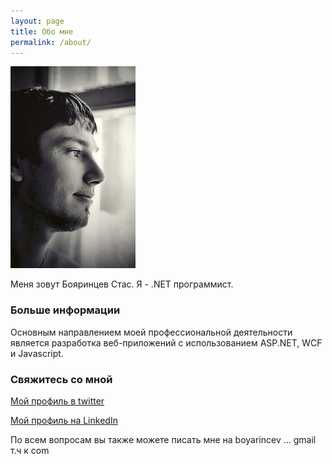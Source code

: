 ```yaml
---
layout: page
title: Обо мне
permalink: /about/
---
```

![Бояринцев Станислав](/images/a_9ee26d41.jpg)

Меня зовут Бояринцев Стас. Я - .NET программист.

### Больше информации

Основным направлением моей профессиональной деятельности является разработка веб-приложений с использованием ASP.NET, WCF и Javascript.

### Свяжитесь со мной

[Мой профиль в twitter](https://twitter.com/boyarincev)
    
[Мой профиль на LinkedIn](https://ru.linkedin.com/in/boyarincev)
    
По всем вопросам вы также можете писать мне на boyarincev ... gmail т.ч к com
